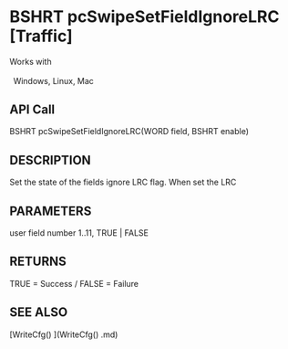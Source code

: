 # BSHRT pcSwipeSetFieldIgnoreLRC [Traffic]

Works with <p class="s1" style="padding-top: 2pt;padding-left: 5pt;text-indent: 0pt;text-align: left;"><a name="bookmark351">&zwnj;</a>Windows, Linux, Mac<a name="bookmark352">&zwnj;</a></p>

## API Call
BSHRT pcSwipeSetFieldIgnoreLRC(WORD field, BSHRT enable)
## DESCRIPTION
Set the state of the fields ignore LRC flag. When set the LRC

## PARAMETERS
user field number 1..11, TRUE | FALSE

## RETURNS
TRUE = Success / FALSE = Failure

## SEE ALSO
[WriteCfg() ](WriteCfg() .md)
